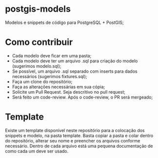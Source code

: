 # postgis-models

Modelos e snippets de código para PostgreSQL + PostGIS;

# Como contribuir

* Cada modelo deve ficar em uma pasta;
* Cada modelo deve ter um arquivo .sql para criação do modelo (sugerimos modelo.sql);
* Se possível, um arquivo .sql separado com inserts para dados necessários (sugerimos fixtures.sql);
* Faça um clone do repositório;
* Faça as alterações necessárias em sua cópia;
* Solicite um Pull Request. Seja descritivo no pull request;
* Será feito um code-review. Após o code-review, o PR será mergeado;

# Template

Existe um template disponível neste repositório para a colocação dos snippets e modelo, na pasta template.
Basta copiar a pasta e colar dentro do repositório, alterar seu nome e preencher os arquivos conforme necessário.
Dentro de cada arquivo está uma pequena documentação de como cada um deve ser usado.